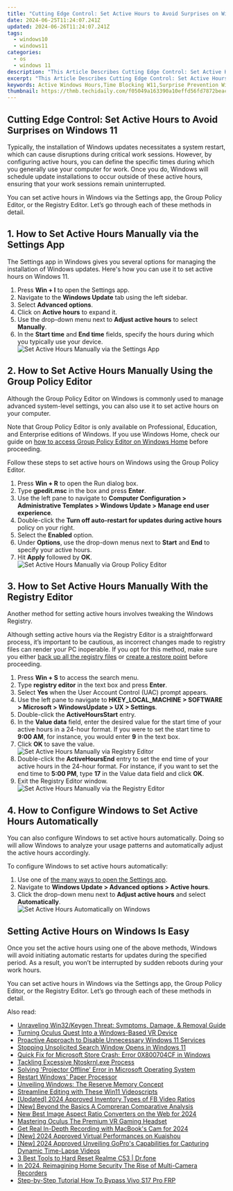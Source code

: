 ```yaml
---
title: "Cutting Edge Control: Set Active Hours to Avoid Surprises on Windows 11"
date: 2024-06-25T11:24:07.241Z
updated: 2024-06-26T11:24:07.241Z
tags:
  - windows10
  - windows11
categories:
  - os
  - windows 11
description: "This Article Describes Cutting Edge Control: Set Active Hours to Avoid Surprises on Windows 11"
excerpt: "This Article Describes Cutting Edge Control: Set Active Hours to Avoid Surprises on Windows 11"
keywords: Active Windows Hours,Time Blocking W11,Surprise Prevention Windows,Control Active Times,Schedule W11 Settings,Avoid Alerts W11,Windows 11 Activity Period
thumbnail: https://thmb.techidaily.com/f05049a163390a10effd56fd7872beac0cf9789080e0cebdf0db85a2c18febb4.jpg
---
```


## Cutting Edge Control: Set Active Hours to Avoid Surprises on Windows 11

 Typically, the installation of Windows updates necessitates a system restart, which can cause disruptions during critical work sessions. However, by configuring active hours, you can define the specific times during which you generally use your computer for work. Once you do, Windows will schedule update installations to occur outside of these active hours, ensuring that your work sessions remain uninterrupted.

 You can set active hours in Windows via the Settings app, the Group Policy Editor, or the Registry Editor. Let’s go through each of these methods in detail.

## 1\. How to Set Active Hours Manually via the Settings App

 The Settings app in Windows gives you several options for managing the installation of Windows updates. Here's how you can use it to set active hours on Windows 11\.

1. Press **Win + I** to open the Settings app.
2. Navigate to the **Windows Update** tab using the left sidebar.
3. Select **Advanced options**.
4. Click on **Active hours** to expand it.
5. Use the drop-down menu next to **Adjust active hours** to select **Manually**.
6. In the **Start time** and **End time** fields, specify the hours during which you typically use your device.  
![Set Active Hours Manually via the Settings App](https://static1.makeuseofimages.com/wordpress/wp-content/uploads/2023/05/set-active-hours-manually-via-the-settings-app.jpg)

## 2\. How to Set Active Hours Manually Using the Group Policy Editor

 Although the Group Policy Editor on Windows is commonly used to manage advanced system-level settings, you can also use it to set active hours on your computer.

 Note that Group Policy Editor is only available on Professional, Education, and Enterprise editions of Windows. If you use Windows Home, check our guide on [how to access Group Policy Editor on Windows Home](https://www.makeuseof.com/tag/access-group-policy-editor-even-windows-home-settings-try/) before proceeding.

 Follow these steps to set active hours on Windows using the Group Policy Editor.

1. Press **Win + R** to open the Run dialog box.
2. Type **gpedit.msc** in the box and press **Enter**.
3. Use the left pane to navigate to **Computer Configuration > Administrative Templates > Windows Update > Manage end user experience**.
4. Double-click the **Turn off auto-restart for updates during active hours** policy on your right.
5. Select the **Enabled** option.
6. Under **Options**, use the drop-down menus next to **Start** and **End** to specify your active hours.
7. Hit **Apply** followed by **OK**.  
![Set Active Hours Manually via Group Policy Editor](https://static1.makeuseofimages.com/wordpress/wp-content/uploads/2023/05/set-active-hours-manually-via-group-policy-editor.jpg)

## 3\. How to Set Active Hours Manually With the Registry Editor

 Another method for setting active hours involves tweaking the Windows Registry.

 Although setting active hours via the Registry Editor is a straightforward process, it’s important to be cautious, as incorrect changes made to registry files can render your PC inoperable. If you opt for this method, make sure you either [back up all the registry files](https://www.makeuseof.com/tag/backup-restore-windows-registry/) or [create a restore point](https://www.makeuseof.com/windows-11-create-restore-point/) before proceeding.

1. Press **Win + S** to access the search menu.
2. Type **registry editor** in the text box and press **Enter**.
3. Select **Yes** when the User Account Control (UAC) prompt appears.
4. Use the left pane to navigate to **HKEY\_LOCAL\_MACHINE > SOFTWARE > Microsoft > WindowsUpdate > UX > Settings**.
5. Double-click the **ActiveHoursStart** entry.
6. In the **Value data** field, enter the desired value for the start time of your active hours in a 24-hour format. If you were to set the start time to **9:00 AM**, for instance, you would enter **9** in the text box.
7. Click **OK** to save the value.  
![Set Active Hours Manually via Registry Editor](https://static1.makeuseofimages.com/wordpress/wp-content/uploads/2023/05/set-active-hours-manually-via-registry-editor.jpg)
8. Double-click the **ActiveHoursEnd** entry to set the end time of your active hours in the 24-hour format. For instance, if you want to set the end time to **5:00 PM**, type **17** in the Value data field and click **OK**.
9. Exit the Registry Editor window.  
![Set Active Hours Manually via the Registry Editor](https://static1.makeuseofimages.com/wordpress/wp-content/uploads/2023/05/set-active-hours-manually-via-the-registry-editor.jpg)

## 4\. How to Configure Windows to Set Active Hours Automatically

 You can also configure Windows to set active hours automatically. Doing so will allow Windows to analyze your usage patterns and automatically adjust the active hours accordingly.

 To configure Windows to set active hours automatically:

1. Use one of [the many ways to open the Settings app](https://www.makeuseof.com/windows-ways-to-open-system-settings/).
2. Navigate to **Windows Update > Advanced options > Active hours**.
3. Click the drop-down menu next to **Adjust active hours** and select **Automatically**.  
![Set Active Hours Automatically on Windows](https://static1.makeuseofimages.com/wordpress/wp-content/uploads/2023/05/set-active-hours-automatically-on-windows.jpg)

## Setting Active Hours on Windows Is Easy

 Once you set the active hours using one of the above methods, Windows will avoid initiating automatic restarts for updates during the specified period. As a result, you won’t be interrupted by sudden reboots during your work hours.

 You can set active hours in Windows via the Settings app, the Group Policy Editor, or the Registry Editor. Let’s go through each of these methods in detail.

<span class="atpl-alsoreadstyle">Also read:</span>
<div><ul>
<li><a href="https://win11.techidaily.com/unraveling-win32keygen-threat-symptoms-damage-and-removal-guide/"><u>Unraveling Win32/Keygen Threat: Symptoms, Damage, & Removal Guide</u></a></li>
<li><a href="https://win11.techidaily.com/turning-oculus-quest-into-a-windows-based-vr-device/"><u>Turning Oculus Quest Into a Windows-Based VR Device</u></a></li>
<li><a href="https://win11.techidaily.com/proactive-approach-to-disable-unnecessary-windows-11-services/"><u>Proactive Approach to Disable Unnecessary Windows 11 Services</u></a></li>
<li><a href="https://win11.techidaily.com/stopping-unsolicited-search-window-opens-in-windows-11/"><u>Stopping Unsolicited Search Window Opens in Windows 11</u></a></li>
<li><a href="https://win11.techidaily.com/quick-fix-for-microsoft-store-crash-error-0x800704cf-in-windows/"><u>Quick Fix for Microsoft Store Crash: Error 0X800704CF in Windows</u></a></li>
<li><a href="https://win11.techidaily.com/tackling-excessive-ntoskrnlexe-process/"><u>Tackling Excessive Ntoskrnl.exe Process</u></a></li>
<li><a href="https://win11.techidaily.com/solving-projector-offline-error-in-microsoft-operating-system/"><u>Solving 'Projector Offline' Error in Microsoft Operating System</u></a></li>
<li><a href="https://win11.techidaily.com/restart-windows-paper-processor/"><u>Restart Windows' Paper Processor</u></a></li>
<li><a href="https://win11.techidaily.com/unveiling-windows-the-reserve-memory-concept/"><u>Unveiling Windows: The Reserve Memory Concept</u></a></li>
<li><a href="https://win11.techidaily.com/streamline-editing-with-these-win11-videoscripts/"><u>Streamline Editing with These Win11 Videoscripts</u></a></li>
<li><a href="https://facebook-video-content.techidaily.com/updated-2024-approved-inventory-types-of-fb-video-ratios/"><u>[Updated] 2024 Approved  Inventory  Types of FB Video Ratios</u></a></li>
<li><a href="https://extra-hints.techidaily.com/new-beyond-the-basics-a-compreran-comparative-analysis/"><u>[New] Beyond the Basics  A Compreran Comparative Analysis</u></a></li>
<li><a href="https://smart-video-editing.techidaily.com/new-best-image-aspect-ratio-converters-on-the-web-for-2024/"><u>New Best Image Aspect Ratio Converters on the Web for 2024</u></a></li>
<li><a href="https://extra-hints.techidaily.com/mastering-oculus-the-premium-vr-gaming-headset/"><u>Mastering Oculus  The Premium VR Gaming Headset</u></a></li>
<li><a href="https://digital-screen-recording.techidaily.com/get-real-in-depth-recording-with-macbooks-cam-for-2024/"><u>Get Real  In-Depth Recording with MacBook's Cam for 2024</u></a></li>
<li><a href="https://tiktok-videos.techidaily.com/new-2024-approved-virtual-performances-on-kuaishou/"><u>[New] 2024 Approved  Virtual Performances on Kuaishou</u></a></li>
<li><a href="https://article-helps.techidaily.com/new-2024-approved-unveiling-gopros-capabilities-for-capturing-dynamic-time-lapse-videos/"><u>[New] 2024 Approved  Unveiling GoPro's Capabilities for Capturing Dynamic Time-Lapse Videos</u></a></li>
<li><a href="https://phone-solutions.techidaily.com/3-best-tools-to-hard-reset-realme-c53-drfone-by-drfone-reset-android-reset-android/"><u>3 Best Tools to Hard Reset Realme C53 | Dr.fone</u></a></li>
<li><a href="https://screen-capture.techidaily.com/in-2024-reimagining-home-security-the-rise-of-multi-camera-recorders/"><u>In 2024, Reimagining Home Security  The Rise of Multi-Camera Recorders</u></a></li>
<li><a href="https://bypass-frp.techidaily.com/step-by-step-tutorial-how-to-bypass-vivo-s17-pro-frp-by-drfone-android/"><u>Step-by-Step Tutorial How To Bypass Vivo S17 Pro FRP</u></a></li>
</ul></div>

<ins class="adsbygoogle"
      style="display:block"
      data-ad-client="ca-pub-7571918770474297"
      data-ad-slot="8358498916"
      data-ad-format="auto"
      data-full-width-responsive="true"></ins>